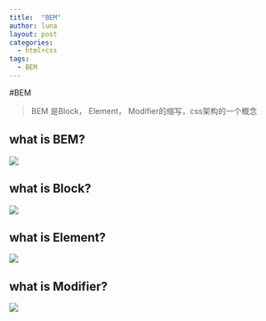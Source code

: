 ```yaml
---
title:  "BEM"
author: luna
layout: post
categories: 
  - html+css
tags: 
  - BEM
---
```


#BEM
> BEM 是Block， Element， Modifier的缩写，css架构的一个概念

## what is BEM?
![](http://guhuina.github.io/images/bem/4.png)
## what is Block?
![](http://guhuina.github.io/images/bem/1.png)
## what is Element?
![](http://guhuina.github.io/images/bem/2.png)
## what is Modifier?
![](http://guhuina.github.io/images/bem/3.png)